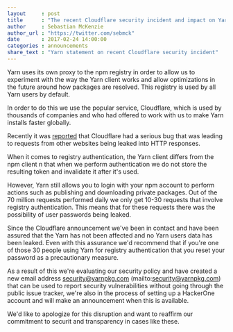 ```yaml
---
layout     : post
title      : "The recent Cloudflare security incident and impact on Yarn users"
author     : Sebastian McKenzie
author_url : "https://twitter.com/sebmck"
date       : 2017-02-24 14:00:00
categories : announcements
share_text : "Yarn statement on recent Cloudflare security incident"
---
```


Yarn uses its own proxy to the npm registry in order to allow us to experiment
with the way the Yarn client works and allow optimizations in the future around
how packages are resolved. This registry is used by all Yarn users by default.

In order to do this we use the popular service, Cloudflare, which is used by
thousands of companies and who had offered to work with us to make Yarn installs
faster globally.

Recently it was [reported](https://blog.cloudflare.com/incident-report-on-memory-leak-caused-by-cloudflare-parser-bug/)
that Cloudflare had a serious bug that was leading to requests from other websites
being leaked into HTTP responses.

When it comes to registry authentication, the Yarn client differs from the npm
client  n that when we perform authentication we do not store the resulting token
and invalidate it after it's used.

However, Yarn still allows you to login with your npm account to perform actions
such as publishing and downloading private packages. Out of the 70 million requests
performed daily we only get 10-30 requests that involve registry authentication.
This means that for these requests there was the possibility of user passwords
being leaked.

Since the Cloudflare announcement we've been in contact and have been assured
that the Yarn has not been affected and no Yarn users data has been leaked. Even
with this assurance we'd recommend that if you're one of those 30 people using Yarn
for registry authentication that you reset your password as a precautionary measure.

As a result of this we're evaluating our security policy and have created a new email
address security@yarnpkg.com (mailto:security@yarnpkg.com) that can be used to report
security vulnerabilities without going through the public issue tracker, we're also in
the process of setting up a HackerOne account and will make an announcement when this
is available.

We'd like to apologize for this disruption and want to reaffirm our commitment to securit
 and transparency in cases like these.
